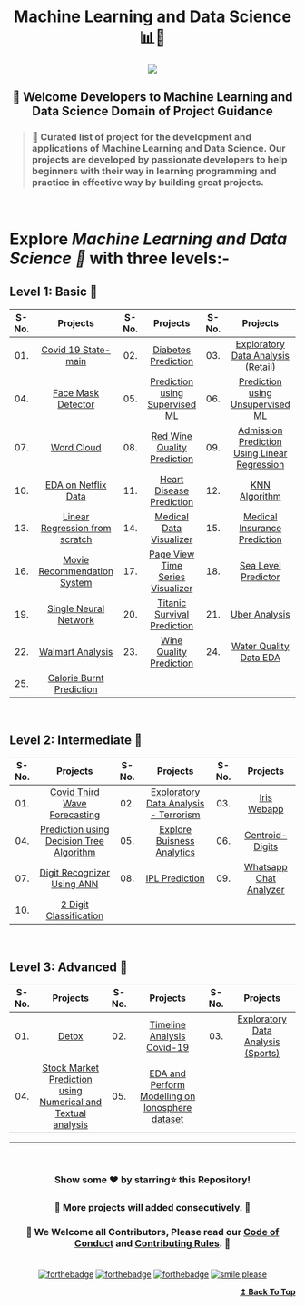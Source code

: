 <h1 align="center">Machine Learning and Data Science 📊🦾</h1>

<div id="top" align="center"><img src="https://user-images.githubusercontent.com/65494453/220168439-1a3738fb-ede1-40ad-8291-18e233c6b44e.png">
</div>

<h2 align="center">🚦 Welcome Developers to Machine Learning and Data Science Domain of Project Guidance</p></h2>

>  <h3>🏰 Curated list of project for the development and applications of Machine Learning and Data Science. Our projects are developed by passionate developers to help beginners with their way in learning programming and practice in effective way by building great projects.</h3> 

<br>

<h1> Explore <i>Machine Learning and Data Science 🎯</i> with three levels:-</h1>

## Level 1: Basic 🚀

| S-No. | Projects | S-No. | Projects | S-No. | Projects |
|:--:|:--:|:--:|:--:|:--:|:--:|
| 01. | [ Covid 19 State-main ](https://github.com/Kushal997-das/Project-Guidance/tree/main/Machine%20Learning%20and%20Data%20Science/Basic/Covid19state-main) | 02. | [ Diabetes Prediction ](https://github.com/Kushal997-das/Project-Guidance/tree/main/Machine%20Learning%20and%20Data%20Science/Basic/Diabetes%20Prediction) | 03. | [ Exploratory Data Analysis (Retail) ](https://github.com/Kushal997-das/Project-Guidance/tree/main/Machine%20Learning%20and%20Data%20Science/Basic/Exploratory%20Data%20Analysis(Retail)) |
| 04. | [ Face Mask Detector ](https://github.com/Kushal997-das/Project-Guidance/tree/main/Machine%20Learning%20and%20Data%20Science/Basic/Face%20Mask%20Detector) | 05. | [ Prediction using Supervised ML ](https://github.com/Kushal997-das/Project-Guidance/tree/main/Machine%20Learning%20and%20Data%20Science/Basic/Prediction%20using%20Supervised%20ML) | 06. | [ Prediction using Unsupervised ML ](https://github.com/Kushal997-das/Project-Guidance/tree/main/Machine%20Learning%20and%20Data%20Science/Basic/Prediction%20using%20Unsupervised%20ML) |
| 07. | [Word Cloud](https://github.com/Kushal997-das/Project-Guidance/tree/main/Machine%20Learning%20and%20Data%20Science/Basic/Word-Cloud) | 08. | [ Red Wine Quality Prediction ](https://github.com/Garvit414/Project-Guidance/tree/main/Machine%20Learning%20and%20Data%20Science/Basic/Red%20Wine%20Quality%20Prediction) | 09. | [Admission Prediction Using Linear Regression](https://github.com/Kushal997-das/Project-Guidance/tree/main/Machine%20Learning%20and%20Data%20Science/Basic/Admission%20Prediction%20Using%20Linear%20Regression) |
| 10. | [EDA on Netflix Data](https://github.com/Kushal997-das/Project-Guidance/tree/main/Machine%20Learning%20and%20Data%20Science/Basic/EDA%20on%20Netflix%20Data) | 11. | [Heart Disease Prediction](https://github.com/Kushal997-das/Project-Guidance/tree/main/Machine%20Learning%20and%20Data%20Science/Basic/Heart%20Disease%20Prediction) | 12. | [KNN Algorithm](https://github.com/Kushal997-das/Project-Guidance/tree/main/Machine%20Learning%20and%20Data%20Science/Basic/KNN%20Algorithm) |
| 13. | [Linear Regression from scratch](https://github.com/Kushal997-das/Project-Guidance/tree/main/Machine%20Learning%20and%20Data%20Science/Basic/Linear%20Regression%20from%20scratch) | 14. | [Medical Data Visualizer](https://github.com/Kushal997-das/Project-Guidance/tree/main/Machine%20Learning%20and%20Data%20Science/Basic/Medical%20Data%20Visualizer) | 15. | [Medical Insurance Prediction](https://github.com/Kushal997-das/Project-Guidance/tree/main/Machine%20Learning%20and%20Data%20Science/Basic/Medical%20Insurance%20Prediction) |
| 16. | [Movie Recommendation System](https://github.com/Kushal997-das/Project-Guidance/tree/main/Machine%20Learning%20and%20Data%20Science/Basic/Movie%20Recommendation%20System) | 17. | [Page View Time Series Visualizer](https://github.com/Kushal997-das/Project-Guidance/tree/main/Machine%20Learning%20and%20Data%20Science/Basic/Page%20View%20Time%20Series%20Visualizer) | 18. | [Sea Level Predictor](https://github.com/Kushal997-das/Project-Guidance/tree/main/Machine%20Learning%20and%20Data%20Science/Basic/Sea%20Level%20Predictor) |
| 19. | [Single Neural Network](https://github.com/Kushal997-das/Project-Guidance/tree/main/Machine%20Learning%20and%20Data%20Science/Basic/Single%20Neural%20Network) | 20. | [Titanic Survival Prediction](https://github.com/Kushal997-das/Project-Guidance/tree/main/Machine%20Learning%20and%20Data%20Science/Basic/Titanic_Survival_Prediction) | 21. | [Uber Analysis](https://github.com/Kushal997-das/Project-Guidance/tree/main/Machine%20Learning%20and%20Data%20Science/Basic/Uber%20Analysis) |
| 22. | [Walmart Analysis](https://github.com/Kushal997-das/Project-Guidance/tree/main/Machine%20Learning%20and%20Data%20Science/Basic/Walmart%20Analysis) | 23. | [Wine Quality Prediction](https://github.com/Kushal997-das/Project-Guidance/tree/main/Machine%20Learning%20and%20Data%20Science/Basic/Wine%20Quality%20Prediction) | 24. | [Water Quality Data EDA](https://github.com/Kushal997-das/Project-Guidance/tree/main/Machine%20Learning%20and%20Data%20Science/Basic/Water%20Quality%20Data%20EDA) |
| 25.| [Calorie Burnt Prediction](https://github.com/Seersha9802/Project-Guidance/tree/main/Machine%20Learning%20and%20Data%20Science/Basic/Calorie%20Burnt%20Prediction)


<br>

## Level 2: Intermediate 🚀

| S-No. | Projects | S-No. | Projects | S-No. | Projects |
|:--:|:--:|:--:|:--:|:--:|:--:|
| 01. | [Covid Third Wave Forecasting ](https://github.com/Kushal997-das/Project-Guidance/tree/main/Machine%20Learning%20and%20Data%20Science/Intermediate/Covid_Third_Wave_Forecasting) | 02. | [Exploratory Data Analysis - Terrorism](https://github.com/Kushal997-das/Project-Guidance/tree/main/Machine%20Learning%20and%20Data%20Science/Intermediate/Exploratory%20Data%20Analysis%20-%20Terrorism) | 03. | [Iris Webapp](https://github.com/Kushal997-das/Project-Guidance/tree/main/Machine%20Learning%20and%20Data%20Science/Intermediate/Iriswebapp-main) |
| 04. | [ Prediction using Decision Tree Algorithm ](https://github.com/Kushal997-das/Project-Guidance/tree/main/Machine%20Learning%20and%20Data%20Science/Intermediate/Prediction%20using%20Decision%20Tree%20Algorithm) | 05. | [ Explore Buisness Analytics ](https://github.com/Kushal997-das/Project-Guidance/tree/main/Machine%20Learning%20and%20Data%20Science/Intermediate/To%20Explore%20Buisness%20Analytics) | 06. | [Centroid-Digits](https://github.com/Kushal997-das/Project-Guidance/tree/main/Machine%20Learning%20and%20Data%20Science/Intermediate/Centroid-Digits) |
| 07. | [Digit Recognizer Using ANN](https://github.com/Kushal997-das/Project-Guidance/tree/main/Machine%20Learning%20and%20Data%20Science/Intermediate/Digit%20Recognizer%20Using%20ANN) | 08. | [IPL Prediction](https://github.com/Kushal997-das/Project-Guidance/tree/main/Machine%20Learning%20and%20Data%20Science/Intermediate/IPL%20Prediction) | 09. | [Whatsapp Chat Analyzer](https://github.com/Kushal997-das/Project-Guidance/tree/main/Machine%20Learning%20and%20Data%20Science/Intermediate/Whatsapp%20Chat%20Analyzer) |
|10. |[2 Digit Classification](https://github.com/Kushal997-das/Project-Guidance/tree/main/Machine%20Learning%20and%20Data%20Science/Intermediate/2_Digit_Classification)|

<br>

## Level 3: Advanced 🚀

| S-No. | Projects | S-No. | Projects | S-No. | Projects |
|:--:|:--:|:--:|:--:|:--:|:--:| 
| 01. | [ Detox ](https://github.com/Kushal997-das/Project-Guidance/tree/main/Machine%20Learning%20and%20Data%20Science/Advanced/Detox) | 02. | [Timeline Analysis Covid-19](https://github.com/Kushal997-das/Project-Guidance/tree/main/Machine%20Learning%20and%20Data%20Science/Intermediate/Timeline%20Analysis%20Covid-19) | 03. | [ Exploratory Data Analysis (Sports) ](https://github.com/Kushal997-das/Project-Guidance/tree/main/Machine%20Learning%20and%20Data%20Science/Intermediate/EXPLORATORY%20DATA%20ANALYSIS%20(Sports)) |
| 04. | [ Stock Market Prediction using Numerical and Textual analysis ](https://github.com/Kushal997-das/Project-Guidance/tree/main/Machine%20Learning%20and%20Data%20Science/Intermediate/Stock%20Market%20Prediction%20using%20Numerical%20and%20Textual%20Analysis) | 05. | [ EDA and Perform Modelling on Ionosphere dataset ](https://github.com/Kushal997-das/Project-Guidance/tree/main/Machine%20Learning%20and%20Data%20Science/Intermediate/EDA-and-Perform-Modelling-on-Ionosphere-Dataset-main) |


---

<br/>
<h3> <p align="center">Show some ❤️ by starring⭐ this Repository!</p> </h3>

<h3> <p align="center"> 💌 More projects will added consecutively. 💌</p> </h3>

### <p align="center"> 🎉 We Welcome all Contributors, Please read our [Code of Conduct](https://github.com/Kushal997-das/Project-Guidance/blob/main/CODE_OF_CONDUCT.md) and [Contributing Rules](https://github.com/Kushal997-das/Project-Guidance/blob/main/CONTRIBUTING.md). 🎉<br> <br>

<div align="center">
  
[![forthebadge](https://forthebadge.com/images/badges/built-by-developers.svg)](https://forthebadge.com)
[![forthebadge](https://forthebadge.com/images/badges/built-with-love.svg)](https://forthebadge.com)
[![forthebadge](https://forthebadge.com/images/badges/built-with-swag.svg)](https://forthebadge.com)
[![smile please](https://forthebadge.com/images/badges/makes-people-smile.svg)](https://github.com/Kushal997-das/)
  
</div>

<div align="right">
  <b><a href="#top">↥ Back To Top</a></b>
</div>
